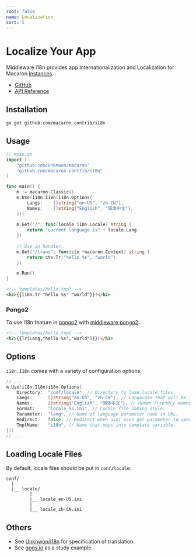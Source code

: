```yaml
---
root: false
name: Localization
sort: 5
---
```


# Localize Your App 

Middleware i18n provides app Internationalization and Localization for Macaron [Instances](../intro/core_concepts#instances).

- [GitHub](https://github.com/macaron-contrib/i18n)
- [API Reference](https://gowalker.org/github.com/macaron-contrib/i18n)

## Installation

	go get github.com/macaron-contrib/i18n
	
## Usage

```go
// main.go
import (
	"github.com/Unknwon/macaron"
	"github.com/macaron-contrib/i18n"
)

func main() {
  	m := macaron.Classic()
  	m.Use(i18n.I18n(i18n.Options{
		Langs:    []string{"en-US", "zh-CN"},
		Names:    []string{"English", "简体中文"},
	}))
	
	m.Get("/", func(locale i18n.Locale) string {
		return "current language is" + locale.Lang
	})
	
	// Use in handler.
	m.Get("/trans", func(ctx *macaron.Context) string {
		return ctx.Tr("hello %s", "world")
	})

	m.Run()
}
```

```html
<!-- templates/hello.tmpl -->
<h2>{{i18n.Tr "hello %s" "world"}}!</h2>
```

### Pongo2

To use i18n feature in [pongo2](https://github.com/flosch/pongo2) with [middleware pongo2](https://github.com/macaron-contrib/pongo2):


```html
<!-- templates/hello.tmpl -->
<h2>{{Tr(Lang,"hello %s","world")}}!</h2>
```

## Options

`i18n.I18n` comes with a variety of configuration options:

```go
// ...
m.Use(i18n.I18n(i18n.Options{
	Directory:	"conf/locale", // Directory to load locale files.
	Langs:		[]string{"en-US", "zh-CN"}, // Langauges that will be supported, order is meaningful.
	Names:		[]string{"English", "简体中文"}, // Human friendly names corresponding to Langs list.
	Format:		"locale_%s.ini", // Locale file naming style.
	Parameter:	"lang", // Name of language parameter name in URL.
	Redirect:	false, // Redirect when user uses get parameter to specify language.
	TmplName:	"i18n", // Name that maps into template variable.
}))
// ...
```

## Loading Locale Files

By default, locale files should be put in `conf/locale`:

```
conf/
  |
  |__ locale/
  		 |
  		 |__ locale_en-US.ini
  		 |
   		 |__ locale_zh-CN.ini
```

## Others

- See [Unknwon/i18n](https://github.com/Unknwon/i18n) for specification of translation.
- See [gogs.io](https://github.com/gogits/gogsweb) as a study example.